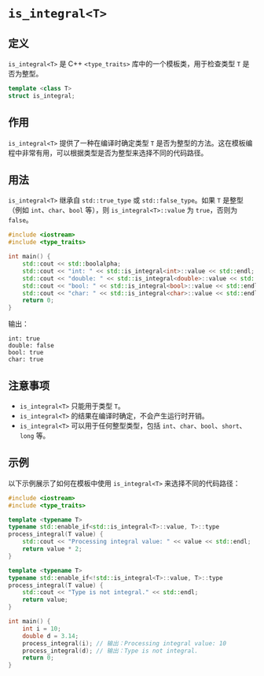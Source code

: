 # `is_integral<T>`

## 定义

`is_integral<T>` 是 C++ `<type_traits>` 库中的一个模板类，用于检查类型 `T` 是否为整型。

```cpp
template <class T>
struct is_integral;
```

## 作用

`is_integral<T>` 提供了一种在编译时确定类型 `T` 是否为整型的方法。这在模板编程中非常有用，可以根据类型是否为整型来选择不同的代码路径。

## 用法

`is_integral<T>` 继承自 `std::true_type` 或 `std::false_type`。如果 `T` 是整型（例如 `int`、`char`、`bool` 等），则 `is_integral<T>::value` 为 `true`，否则为 `false`。

```cpp
#include <iostream>
#include <type_traits>

int main() {
    std::cout << std::boolalpha;
    std::cout << "int: " << std::is_integral<int>::value << std::endl;
    std::cout << "double: " << std::is_integral<double>::value << std::endl;
    std::cout << "bool: " << std::is_integral<bool>::value << std::endl;
    std::cout << "char: " << std::is_integral<char>::value << std::endl;
    return 0;
}
```

输出：

```
int: true
double: false
bool: true
char: true
```

## 注意事项

*   `is_integral<T>` 只能用于类型 `T`。
*   `is_integral<T>` 的结果在编译时确定，不会产生运行时开销。
*   `is_integral<T>` 可以用于任何整型类型，包括 `int`、`char`、`bool`、`short`、`long` 等。

## 示例

以下示例展示了如何在模板中使用 `is_integral<T>` 来选择不同的代码路径：

```cpp
#include <iostream>
#include <type_traits>

template <typename T>
typename std::enable_if<std::is_integral<T>::value, T>::type
process_integral(T value) {
    std::cout << "Processing integral value: " << value << std::endl;
    return value * 2;
}

template <typename T>
typename std::enable_if<!std::is_integral<T>::value, T>::type
process_integral(T value) {
    std::cout << "Type is not integral." << std::endl;
    return value;
}

int main() {
    int i = 10;
    double d = 3.14;
    process_integral(i); // 输出：Processing integral value: 10
    process_integral(d); // 输出：Type is not integral.
    return 0;
}
